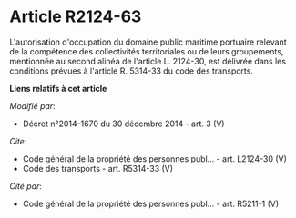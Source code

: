 # Article R2124-63

L'autorisation d'occupation du domaine public maritime portuaire relevant de la compétence des collectivités territoriales ou
de leurs groupements, mentionnée au second alinéa de l'article L. 2124-30, est délivrée dans les conditions prévues à
l'article R. 5314-33 du code des transports.

**Liens relatifs à cet article**

_Modifié par_:

  - Décret n°2014-1670 du 30 décembre 2014 - art. 3 (V)

_Cite_:

  - Code général de la propriété des personnes publ... - art. L2124-30 (V)
  - Code des transports - art. R5314-33 (V)

_Cité par_:

  - Code général de la propriété des personnes publ... - art. R5211-1 (V)

